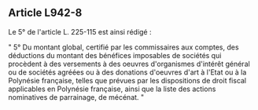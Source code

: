 Article L942-8
----
Le 5° de l'article L. 225-115 est ainsi rédigé :

" 5° Du montant global, certifié par les commissaires aux comptes, des
déductions du montant des bénéfices imposables de sociétés qui procèdent à des
versements à des oeuvres d'organismes d'intérêt général ou de sociétés agréées
ou à des donations d'oeuvres d'art à l'Etat ou à la Polynésie française, telles
que prévues par les dispositions de droit fiscal applicables en Polynésie
française, ainsi que la liste des actions nominatives de parrainage, de mécénat.
"
